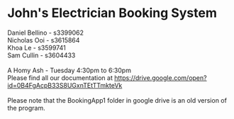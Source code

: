 # John's Electrician Booking System
Daniel Bellino - s3399062 <br/>
Nicholas Ooi - s3615864 <br/>
Khoa Le - s3599741 <br/>
Sam Cullin - s3604433 <br/>
<br/>
A Homy Ash - Tuesday 4:30pm to 6:30pm
<br/>
Please find all our documentation at https://drive.google.com/open?id=0B4FgAcpB33S8UGxnTEtTTmkteVk
<br/><br/>
Please note that the BookingApp1 folder in google drive is an old version of the program.
